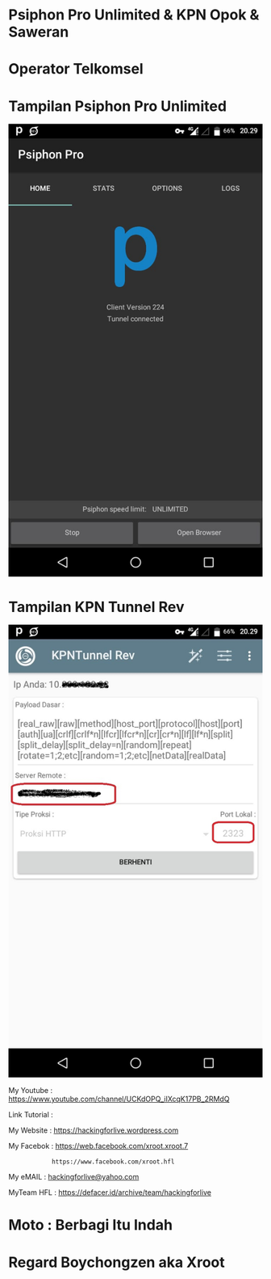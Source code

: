 # Psiphon Pro Unlimited & KPN Opok & Saweran 

# Operator Telkomsel

# Tampilan Psiphon Pro Unlimited
![be](https://raw.githubusercontent.com/boychongzen18/OpokPlusSawer/master/popon.jpg)
# Tampilan KPN Tunnel Rev
![be](https://raw.githubusercontent.com/boychongzen18/OpokPlusSawer/master/kpn1.jpg)




My Youtube    : https://www.youtube.com/channel/UCKdOPQ_iIXcqK17PB_2RMdQ

Link Tutorial : 

My Website    : https://hackingforlive.wordpress.com

My Facebok    : https://web.facebook.com/xroot.xroot.7

                https://www.facebook.com/xroot.hfl

My eMAIL      : hackingforlive@yahoo.com

MyTeam HFL    : https://defacer.id/archive/team/hackingforlive

# Moto : Berbagi Itu Indah

# Regard Boychongzen aka Xroot
